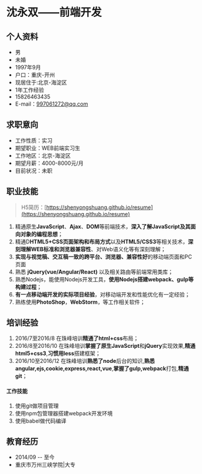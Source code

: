 # 沈永双——前端开发

## 个人资料

 - 男
 - 未婚
 - 1997年9月
 - 户口：重庆-开州
 - 现居住于:北京-海淀区
 - 1年工作经验
 - 15826463435
 - E-mail：997061272@qq.com

## 求职意向

- 工作性质：实习
- 期望职业：WEB前端实习生
- 工作地区：北京-海淀区
- 期望月薪：4000-8000元/月
- 目前状况：未职

## 职业技能

> H5简历：[https://shenyongshuang.github.io/resume](https://shenyongshuang.github.io/resume)

1. 精通原生**JavaScript**、**Ajax**、**DOM**等前端技术，**深入了解JavaScript及其面向对象的编程思想**；
1. 精通D**HTML5+CSS页面架构和布局方式**以及**HTML5/CSS3**等相关技术，**深刻理解WEB标准和浏览器兼容性**、对Web语义化等有深刻理解；
2. **实现与视觉稿、交互稿一致的跨平台、浏览器、兼容性好**的移动端页面和PC页面
1. 熟悉 **jQuery(vue/Angular/React)** 以及相关路由等前端常用类库；
1. 熟悉Nodejs，能使用Nodejs开发工具，**使用Nodejs搭建webpack、gulp等构建过程**；
1. **有一点移动端开发的实际项目经验**，对移动端开发和性能优化有一定经验；
1. 熟练使用**PhotoShop**，**WebStorm**，等工作相关软件；

## 培训经验

1. 2016/7至2016/8 在珠峰培训**精通了html+css**布局；
1. 2016/8至2016/10 在珠峰培训**掌握了原生JavaScript**和**jQuery**实现效果,**精通html5+css3**,**习惯用less**搭建框架；
1. 2016/10至2016/12 在珠峰培训**熟悉了node**后台的知识,**熟悉angular,ejs,cookie,express,react,vue**,**掌握了gulp,webpack**打包,**精通git**；

#### 工作技能

1. 使用git做项目管理
1. 使用npm包管理器搭建webpack开发环境
1. 使用babel做代码编译

## 教育经历
- 2014/09 -- 至今
- 重庆市万州三峡学院|大专